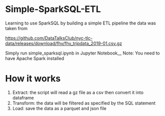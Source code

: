 # Simple-SparkSQL-ETL
Learning to use SparkSQL by building a simple ETL pipeline the data was taken from

https://github.com/DataTalksClub/nyc-tlc-data/releases/download/fhv/fhv_tripdata_2019-01.csv.gz

Simply run simple_sparksql.ipynb in Jupyter Notebook__
Note: You need to have Apache Spark installed

# How it works
1. Extract: the script will read a gz file as a csv then convert it into dataframe
2. Transform: the data will be filtered as specified by the SQL statement
3. Load: save the data as a parquet and json file
